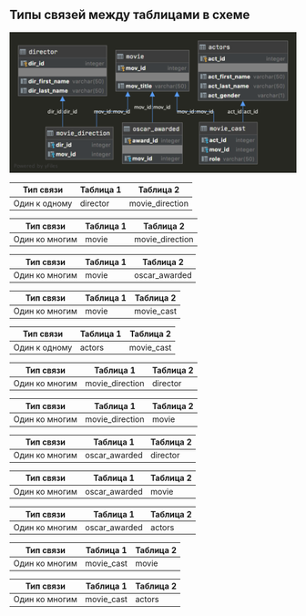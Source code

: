## Типы связей между таблицами в схеме

![](../img/cinema_schema_diagram.png)

|   Тип связи   | Таблица 1 | Таблица 2       |
|:-------------:|-----------|-----------------|
| Один к одному | director  | movie_direction |

|   Тип связи    | Таблица 1 | Таблица 2       |
|:--------------:|-----------|-----------------|
| Один ко многим | movie     | movie_direction |

|   Тип связи    | Таблица 1 | Таблица 2     |
|:--------------:|-----------|---------------|
| Один ко многим | movie     | oscar_awarded |

|   Тип связи    | Таблица 1 | Таблица 2  |
|:--------------:|-----------|------------|
| Один ко многим | movie     | movie_cast |

|   Тип связи   | Таблица 1 | Таблица 2  |
|:-------------:|-----------|------------|
| Один к одному | actors    | movie_cast |

|   Тип связи    | Таблица 1       | Таблица 2 |
|:--------------:|-----------------|-----------|
| Один ко многим | movie_direction | director  |

|   Тип связи    | Таблица 1       | Таблица 2 |
|:--------------:|-----------------|-----------|
| Один ко многим | movie_direction | movie     |

|   Тип связи    | Таблица 1     | Таблица 2 |
|:--------------:|---------------|-----------|
| Один ко многим | oscar_awarded | director  |

|   Тип связи    | Таблица 1     | Таблица 2 |
|:--------------:|---------------|-------|
| Один ко многим | oscar_awarded | movie |

|   Тип связи    | Таблица 1     | Таблица 2 |
|:--------------:|---------------|-----------|
| Один ко многим | oscar_awarded | actors    |

|   Тип связи    | Таблица 1  | Таблица 2 |
|:--------------:|------------|-----------|
| Один ко многим | movie_cast | movie     |

|   Тип связи    | Таблица 1  | Таблица 2 |
|:--------------:|------------|-----------|
| Один ко многим | movie_cast | actors    |